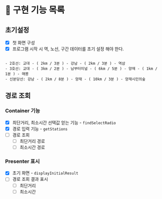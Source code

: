# 🚀 구현 기능 목록

## 초기설정

- [x] 첫 화면 구성
- [x] 프로그램 시작 시 역, 노선, 구간 데이터를 초기 설정 해야 한다.

```

- 2호선: 교대 - ( 2km / 3분 ) - 강남 - ( 2km / 3분 ) - 역삼
- 3호선: 교대 - ( 3km / 2분 ) - 남부터미널 - ( 6km / 5분 ) - 양재 - ( 1km / 1분 ) - 매봉
- 신분당선: 강남 - ( 2km / 8분 ) - 양재 - ( 10km / 3분 ) - 양재시민의숲
```

## 경로 조회

### Container 기능

- [x] 최단거리, 최소시간 선택값 얻는 기능 - `findSelectRadio`
- [x] 경로 입력 기능 - `getStations`
- [ ] 경로 조회
  - [ ] 최단거리 경로
  - [ ] 최소시간 경로

### Presenter 표시

- [x] 초기 화면 - `displayInitialResult`
- [ ] 경로 조회 결과 표시
  - [ ] 최단거리
  - [ ] 최소시간
